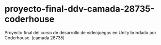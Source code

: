 # proyecto-final-ddv-camada-28735-coderhouse
 Proyecto final del curso de desarrollo de videojuegos en Unity brindado por Coderhouse. (camada 28735)
